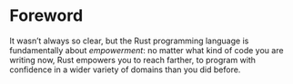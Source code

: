 # Foreword

It wasn’t always so clear, but the Rust programming language is fundamentally
about *empowerment*: no matter what kind of code you are writing now, Rust
empowers you to reach farther, to program with confidence in a wider variety of
domains than you did before.
